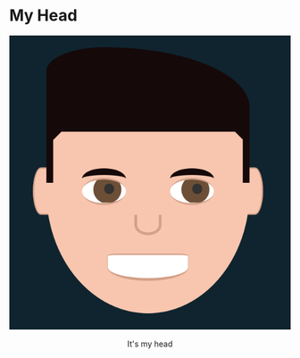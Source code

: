 # My Head
<p align="center">
<img src="https://github.com/mbelesiu/myHead/blob/main/MattHead.PNG">
</p>
<p align="center">
  It's my head
  </p>

